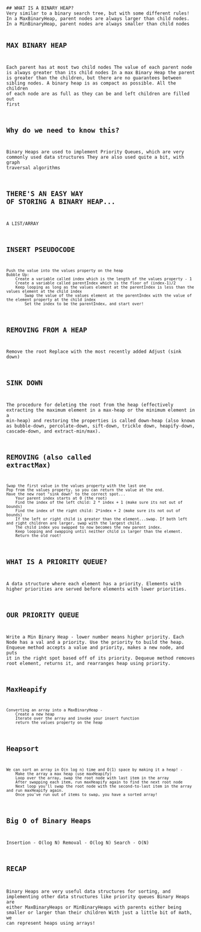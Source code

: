 <code>
## WHAT IS A BINARY HEAP?
Very similar to a binary search tree, but with some different rules!
In a MaxBinaryHeap, parent nodes are always larger than child nodes. 
In a MinBinaryHeap, parent nodes are always smaller than child nodes

## MAX BINARY HEAP
Each parent has at most two child nodes
The value of each parent node is always greater than its child nodes
In a max Binary Heap the parent is greater than the children, but there are no guarantees between sibling nodes.
A binary heap is as compact as possible. All the children of each node are as full as they can be and left children are filled out first

## Why do we need to know this?
Binary Heaps are used to implement Priority Queues, which are very commonly used data structures
They are also used quite a bit, with graph traversal algorithms

## THERE'S AN EASY WAY OF STORING A BINARY HEAP...
A LIST/ARRAY

## INSERT PSEUDOCODE
<code>
Push the value into the values property on the heap
Bubble Up:
    Create a variable called index which is the length of the values property - 1
    Create a variable called parentIndex which is the floor of (index-1)/2
    Keep looping as long as the values element at the parentIndex is less than the values element at the child index
        Swap the value of the values element at the parentIndex with the value of the element property at the child index
        Set the index to be the parentIndex, and start over!
</code>

## REMOVING FROM A HEAP
Remove the root
Replace with the most recently added
Adjust (sink down)

## SINK DOWN
The procedure for deleting the root from the heap (effectively extracting the maximum element in a max-heap or the minimum element in a min-heap) and restoring the properties is called down-heap (also known as bubble-down, percolate-down, sift-down, trickle down, heapify-down, cascade-down, and extract-min/max).

## REMOVING (also called extractMax)
<code>
Swap the first value in the values property with the last one
Pop from the values property, so you can return the value at the end.
Have the new root "sink down" to the correct spot...​
    Your parent index starts at 0 (the root)
    Find the index of the left child: 2 * index + 1 (make sure its not out of bounds)
    Find the index of the right child: 2*index + 2 (make sure its not out of bounds)
    If the left or right child is greater than the element...swap. If both left and right children are larger, swap with the largest child.
    The child index you swapped to now becomes the new parent index.  
    Keep looping and swapping until neither child is larger than the element.
    Return the old root!
</code>

## WHAT IS A PRIORITY QUEUE?
A data structure where each element has a priority. 
Elements with higher priorities are served before elements with lower priorities.

## OUR PRIORITY QUEUE
Write a Min Binary Heap - lower number means higher priority.
Each Node has a val and a priority.  Use the priority to build the heap.
Enqueue method accepts a value and priority, makes a new node, and puts it in the right spot based off of its priority.
Dequeue method removes root element, returns it, and rearranges heap using priority.

## MaxHeapify
<code>
Converting an array into a MaxBinaryHeap -
    Create a new heap
    Iterate over the array and invoke your insert function
    return the values property on the heap
</code>

## Heapsort
<code>
We can sort an array in O(n log n) time and O(1) space by making it a heap! - 
    Make the array a max heap (use maxHeapify)
    Loop over the array, swap the root node with last item in the array
    After swapping each item, run maxHeapify again to find the next root node
    Next loop you'll swap the root node with the second-to-last item in the array and run maxHeapify again.
    Once you've run out of items to swap, you have a sorted array! 
</code>

## Big O of Binary Heaps
Insertion -   O(log N)
Removal -   O(log N)
Search -   O(N)

## RECAP
Binary Heaps are very useful data structures for sorting, and implementing other data structures like priority queues
Binary Heaps are either MaxBinaryHeaps or MinBinaryHeaps with parents either being smaller or larger than their children
With just a little bit of math, we can represent heaps using arrays!
</code>

